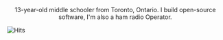 
<p align="center">13-year-old middle schooler from Toronto, Ontario. I build open-source software, I'm also a ham radio Operator.</p>


![Hits](https://hits.link/hits?url=https://github.com/notandrewdev)
